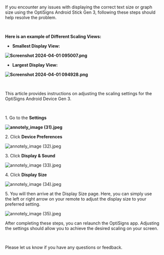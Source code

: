 <p>If you encounter any issues with displaying the correct text size or graph size using the OptiSigns Android Stick Gen 3, following these steps should help resolve the problem.</p>
<p> </p>
<p><strong>Here is an example of Different Scaling Views:</strong></p>
<ul>
<li><strong>Smallest Display View:</strong></li>
</ul>
<p><strong><img src="https://support.optisigns.com/hc/article_attachments/28026605056659" alt="Screenshot 2024-04-01 095007.png"></strong></p>
<ul>
<li><strong>Largest Display View:</strong></li>
</ul>
<p><strong><img src="https://support.optisigns.com/hc/article_attachments/28026605062035" alt="Screenshot 2024-04-01 094928.png"></strong></p>
<p> </p>
<p>This article provides instructions on adjusting the scaling settings for the OptiSigns Android Device Gen 3.</p>
<p> </p>
<p>1. Go to the <strong>Settings</strong></p>
<p><strong><img src="https://support.optisigns.com/hc/article_attachments/28026605064851" alt="annotely_image (31).jpeg"></strong></p>
<p>2. Click <strong>Device Preferences</strong></p>
<p><img src="https://support.optisigns.com/hc/article_attachments/28026588345107" alt="annotely_image (32).jpeg"></p>
<p>3. Click <strong>Display &amp; Sound</strong></p>
<p><img src="https://support.optisigns.com/hc/article_attachments/28026605069459" alt="annotely_image (33).jpeg"></p>
<p>4. Click <strong>Display Size</strong></p>
<p><img src="https://support.optisigns.com/hc/article_attachments/28026588354579" alt="annotely_image (34).jpeg"></p>
<p>5. You will then arrive at the Display Size page. Here, you can simply use the left or right arrow on your remote to adjust the display size to your preferred setting.</p>
<p><img src="https://support.optisigns.com/hc/article_attachments/28026588356499" alt="annotely_image (35).jpeg"></p>
<p>After completing these steps, you can relaunch the OptiSigns app. Adjusting the settings should allow you to achieve the desired scaling on your screen.</p>
<p> </p>
<p>Please let us know if you have any questions or feedback.</p>